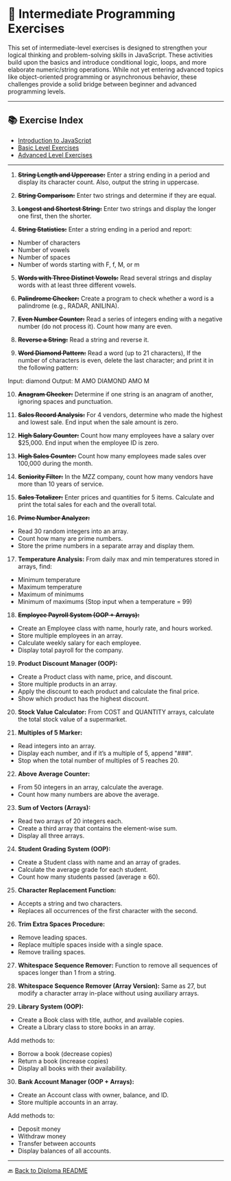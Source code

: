 # 🧠 Intermediate Programming Exercises

This set of intermediate-level exercises is designed to strengthen your logical thinking and problem-solving skills in JavaScript. These activities build upon the basics and introduce conditional logic, loops, and more elaborate numeric/string operations. While not yet entering advanced topics like object-oriented programming or asynchronous behavior, these challenges provide a solid bridge between beginner and advanced programming levels.

---

## 📚 Exercise Index

- [Introduction to JavaScript](../../README.md)
- [Basic Level Exercises](../basic/README.md)
- [Advanced Level Exercises](../advanced/README.md)

---

1. ~~**String Length and Uppercase:**~~ Enter a string ending in a period and display its character count. Also, output the string in uppercase.

2. ~~**String Comparison:**~~ Enter two strings and determine if they are equal.

3. ~~**Longest and Shortest String:**~~ Enter two strings and display the longer one first, then the shorter.

4. ~~**String Statistics:**~~ Enter a string ending in a period and report:

- Number of characters
- Number of vowels
- Number of spaces
- Number of words starting with F, f, M, or m

5. ~~**Words with Three Distinct Vowels:**~~ Read several strings and display words with at least three different vowels.

6. ~~**Palindrome Checker:**~~ Create a program to check whether a word is a palindrome (e.g., RADAR, ANILINA).

7. ~~**Even Number Counter:**~~ Read a series of integers ending with a negative number (do not process it). Count how many are even.

8. ~~**Reverse a String:**~~ Read a string and reverse it.

9. ~~**Word Diamond Pattern:**~~ Read a word (up to 21 characters), If the number of characters is even, delete the last character; and print it in the following pattern:

Input: diamond
Output:
   M
  AMO
DIAMOND
  AMO
   M

10. ~~**Anagram Checker:**~~ Determine if one string is an anagram of another, ignoring spaces and punctuation.

11. ~~**Sales Record Analysis:**~~ For 4 vendors, determine who made the highest and lowest sale. End input when the sale amount is zero.

12. ~~**High Salary Counter:**~~ Count how many employees have a salary over $25,000. End input when the employee ID is zero.

13. ~~**High Sales Counter:**~~ Count how many employees made sales over 100,000 during the month.

14. ~~**Seniority Filter:**~~ In the MZZ company, count how many vendors have more than 10 years of service.

15. ~~**Sales Totalizer:**~~ Enter prices and quantities for 5 items. Calculate and print the total sales for each and the overall total.

16. ~~**Prime Number Analyzer:**~~

- Read 30 random integers into an array.
- Count how many are prime numbers.
- Store the prime numbers in a separate array and display them.

17. **Temperature Analysis:**
From daily max and min temperatures stored in arrays, find:

- Minimum temperature
- Maximum temperature
- Maximum of minimums
- Minimum of maximums
(Stop input when a temperature = 99)

18. ~~**Employee Payroll System (OOP + Arrays):**~~
- Create an Employee class with name, hourly rate, and hours worked.
- Store multiple employees in an array.
- Calculate weekly salary for each employee.
- Display total payroll for the company.

19. **Product Discount Manager (OOP):**

- Create a Product class with name, price, and discount.
- Store multiple products in an array.
- Apply the discount to each product and calculate the final price.
- Show which product has the highest discount.

20. **Stock Value Calculator:**
From COST and QUANTITY arrays, calculate the total stock value of a supermarket.

21. **Multiples of 5 Marker:**

- Read integers into an array.
- Display each number, and if it’s a multiple of 5, append "###".
- Stop when the total number of multiples of 5 reaches 20.

22. **Above Average Counter:**

- From 50 integers in an array, calculate the average.
- Count how many numbers are above the average.

23. **Sum of Vectors (Arrays):**

- Read two arrays of 20 integers each.
- Create a third array that contains the element-wise sum.
- Display all three arrays.

24. **Student Grading System (OOP):**
- Create a Student class with name and an array of grades.
- Calculate the average grade for each student.
- Count how many students passed (average ≥ 60).

25. **Character Replacement Function:**
- Accepts a string and two characters.
- Replaces all occurrences of the first character with the second.

26. **Trim Extra Spaces Procedure:**

- Remove leading spaces.
- Replace multiple spaces inside with a single space.
- Remove trailing spaces.

27. **Whitespace Sequence Remover:**
Function to remove all sequences of spaces longer than 1 from a string.

28. **Whitespace Sequence Remover (Array Version):**
Same as 27, but modify a character array in-place without using auxiliary arrays.

29. **Library System (OOP):**

- Create a Book class with title, author, and available copies.
- Create a Library class to store books in an array.

Add methods to:

- Borrow a book (decrease copies)
- Return a book (increase copies)
- Display all books with their availability.

30. **Bank Account Manager (OOP + Arrays):**

- Create an Account class with owner, balance, and ID.
- Store multiple accounts in an array.

Add methods to:

- Deposit money
- Withdraw money
- Transfer between accounts
- Display balances of all accounts.

---

🔙 [Back to Diploma README](../../../../README.md)
